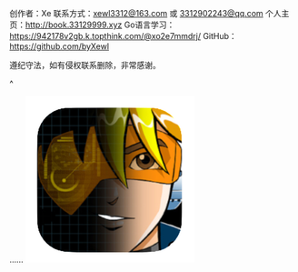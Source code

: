 创作者：Xe
联系方式：xewl3312@163.com 或 3312902243@qq.com
个人主页：http://book.33129999.xyz
Go语言学习：<https://942178v2gb.k.topthink.com/@xo2e7mmdrj/>
GitHub：<https://github.com/byXewl>


遵纪守法，如有侵权联系删除，非常感谢。

^ 
 
 
 
 
 
……
![](.topwrite/assets/image_1725776876466.png)

